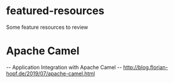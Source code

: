 # featured-resources
Some feature resources to review

# Apache Camel
-- Application Integration with Apache Camel
-- http://blog.florian-hopf.de/2019/07/apache-camel.html


